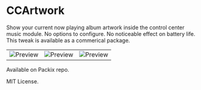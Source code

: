 CCArtwork
=================

Show your current now playing album artwork inside the control center music module. No options to configure. No noticeable effect on battery life. This tweak is available as a commerical package.

|     |     |     |
|-----|-----|-----|
|![Preview](https://i.imgur.com/KBaMDvw.png)  | ![Preview](https://i.imgur.com/t1T37ha.png)    | ![Preview](https://i.imgur.com/KIKXR8g.png) |


Available on Packix repo.

MIT License.